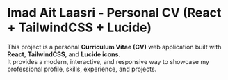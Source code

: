 # Imad Ait Laasri - Personal CV (React + TailwindCSS + Lucide)

This project is a personal **Curriculum Vitae (CV)** web application built with **React**, **TailwindCSS**, and **Lucide icons**.  
It provides a modern, interactive, and responsive way to showcase my professional profile, skills, experience, and projects.
